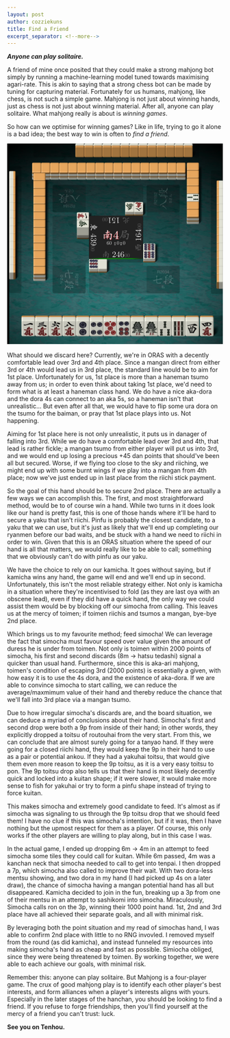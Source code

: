 ```yaml
---
layout: post
author: cozziekuns
title: Find a Friend
excerpt_separator: <!--more-->
---
```


**_Anyone can play solitaire._**

A friend of mine once posited that they could make a strong mahjong bot simply by running a 
machine-learning model tuned towards maximising agari-rate. This is akin to saying that a strong 
chess bot can be made by tuning for capturing material. Fortunately for us humans, mahjong, like 
chess, is not such a simple game. Mahjong is not just about winning hands, just as chess is not 
just about winning material. After all, anyone can play solitaire. What mahjong really is about is 
_winning games_. 

So how can we optimise for winning games? Like in life, trying to go it alone is a bad idea; the 
best way to win is often to _find a friend_. 

![4-1](/assets/img/4-1.png)

What should we discard here? Currently, we're in ORAS with a decently comfortable lead over 3rd 
and 4th place. Since a mangan direct from either 3rd or 4th would lead us in 3rd place, the 
standard line would be to aim for 1st place. Unfortunately for us, 1st place is more than 
a haneman tsumo away from us; in order to even think about taking 1st place, we'd need to form what 
is at least a haneman class hand. We do have a nice aka-dora and the dora 4s can connect to an 
aka 5s, so a haneman isn't that unrealistic... But even after all that, we would have to flip some 
ura dora on the tsumo for the baiman, or pray that 1st place plays into us. Not happening. 

Aiming for 1st place here is not only unrealistic, it puts us in danager of falling into 3rd. While 
we do have a comfortable lead over 3rd and 4th, that lead is rather fickle; a mangan tsumo from 
either player will put us into 3rd, and we would end up losing a precious +45 dan points that 
should've been all but secured. Worse, if we flying too close to the sky and riiching, we 
might end up with some burnt wings if we play into a mangan from 4th place; now we've just ended up 
in last place from the riichi stick payment.

So the goal of this hand should be to secure 2nd place. There are actually a few ways we can 
accomplish this. The first, and most straightforward method, would be to of course win a hand. 
While two turns in it does look like our hand is pretty fast, this is one of those hands where 
it'll be hard to secure a yaku that isn't riichi. Pinfu is probably the closest candidate, to a 
yaku that we can use, but it's just as likely that we'll end up completing our ryanmen before our 
bad waits, and be stuck with a hand we need to riichi in order to win. Given that this is an ORAS 
situation where the speed of our hand is all that matters, we would really like to be able to call; 
something that we obviously can't do with pinfu as our yaku.

We have the choice to rely on our kamicha. It goes without saying, but if kamicha wins any hand, 
the game will end and we'll end up in second. Unfortunately, this isn't the most reliable strategy 
either. Not only is kamicha in a situation where they're incentivised to fold (as they are last oya 
with an obscene lead), even if they did have a quick hand, the only way we could assist them would 
be by blocking off our simocha from calling. This leaves us at the mercy of toimen; if toimen 
riichis and tsumos a mangan, bye-bye 2nd place.

Which brings us to my favourite method; feed simocha! We can leverage the fact that simocha must 
favour speed over value given the amount of duress he is under from toimen. Not only is toimen 
within 2000 points of simocha, his first and second discards (8m -> hatsu tedashi) signal a quicker 
than usual hand. Furthermore, since this is aka-ari mahjong, toimen's condition of escaping 3rd 
(2000 points) is essentially a given, with how easy it is to use the 4s dora, and the existence of 
aka-dora. If we are able to convince simocha to start calling, we can reduce the average/maxmimum 
value of their hand and thereby reduce the chance that we'll fall into 3rd place via a mangan 
tsumo.

Due to how irregular simocha's discards are, and the board situation, we can deduce a myriad of 
conclusions about their hand. Simocha's first and second drop were both a 9p from inside of their 
hand; in other words, they explicitly dropped a toitsu of routouhai from the very start. From this, 
we can conclude that are almost surely going for a tanyao hand. If they were going for a closed 
riichi hand, they would keep the 9p in their hand to use as a pair or potential ankou. If they had 
a yakuhai toitsu, that would give them even more reason to keep the 9p toitsu, as it is a very easy 
toitsu to pon. The 9p toitsu drop also tells us that their hand is most likely decently quick and 
locked into a kuitan shape; if it were slower, it would make more sense to fish for yakuhai or try 
to form a pinfu shape instead of trying to force kuitan.

This makes simocha and extremely good candidate to feed. It's almost as if simocha was signaling to 
us through the 9p toitsu drop that we should feed them! I have no clue if this was simocha's 
intention, but if it was, then I have nothing but the upmost respect for them as a player. Of 
course, this only works if the other players are willing to play along, but in this case I was.

In the actual game, I ended up dropping 6m -> 4m in an attempt to feed simocha some tiles they 
could call for kuitan. While 6m passed, 4m was a kanchan neck that simocha needed to call to get 
into tenpai. I then dropped a 7p, which simocha also called to improve their wait. With two 
dora-less mentsu showing, and two dora in my hand (I had picked up 4s on a later draw), the 
chance of simocha having a mangan potential hand has all but disappeared. Kamicha decided to join 
in the fun, breaking up a 3p from one of their mentsu in an attempt to sashikomi into simocha. 
Miraculously, Simocha calls ron on the 3p, winning their 1000 point hand. 1st, 2nd and 3rd place 
have all achieved their separate goals, and all with minimal risk.

By leveraging both the point situation and my read of simochas hand, I was able to confirm 2nd 
place with little to no RNG invovled. I removed myself from the round (as did kamicha), and instead 
funneled my resources into making simocha's hand as cheap and fast as possible. Simiocha  obliged, 
since they were being threatened by toimen. By working together, we were able to each achieve our 
goals, with minimal risk.

Remember this: anyone can play solitaire. But Mahjong is a four-player game. The crux of good 
mahjong play is to identify each other player's best interests, and form alliances when a player's 
interests aligns with yours. Especially in the later stages of the hanchan, you should be looking 
to find a friend. If you refuse to forge friendships, then you'll find yourself at the mercy of a 
friend you can't trust: luck.

**See you on Tenhou.**